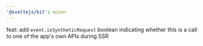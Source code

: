 ```yaml
---
'@sveltejs/kit': minor
---
```


feat: add `event.isSyntheticRequest` boolean indicating whether this is a call to one of the app's own APIs during SSR
